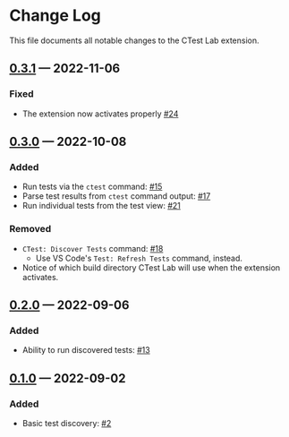 <!-- markdownlint-disable MD024 -->

# Change Log

This file documents all notable changes to the CTest Lab extension.

## [0.3.1] — 2022-11-06

### Fixed

- The extension now activates properly
  [#24](https://github.com/brobeson/ctest-lab/issues/24)

## [0.3.0] — 2022-10-08

### Added

- Run tests via the `ctest` command:
  [#15](https://github.com/brobeson/ctest-lab/issues/15)
- Parse test results from `ctest` command output:
  [#17](https://github.com/brobeson/ctest-lab/issues/15)
- Run individual tests from the test view:
  [#21](https://github.com/brobeson/ctest-lab/issues/21)

### Removed

- `CTest: Discover Tests` command:
  [#18](https://github.com/brobeson/ctest-lab/issues/18)
  - Use VS Code's `Test: Refresh Tests` command, instead.
- Notice of which build directory CTest Lab will use when the extension
  activates.

## [0.2.0] — 2022-09-06

### Added

- Ability to run discovered tests:
  [#13](https://github.com/brobeson/ctest-lab/issues/13)

## [0.1.0] — 2022-09-02

### Added

- Basic test discovery: [#2](https://github.com/brobeson/ctest-lab/issues/2)

[unreleased]: https://github.com/brobeson/ctest-lab/compare/v0.3.1...HEAD
[0.3.1]: https://github.com/brobeson/ctest-lab/compare/v0.3.0...v0.3.1
[0.3.0]: https://github.com/brobeson/ctest-lab/compare/v0.2.0...v0.3.0
[0.2.0]: https://github.com/brobeson/ctest-lab/compare/v0.1.0...v0.2.0
[0.1.0]:
  https://github.com/brobeson/ctest-lab/compare/2e0e350936d6e22192fe289864c565795f6b7924...v0.1.0

